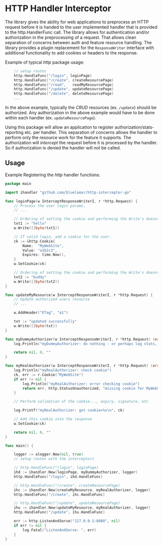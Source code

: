 # HTTP Handler Interceptor

The library gives the ability for web applications to preprocess an HTTP request before it is
handed to the user implemented handler that is provided to the http.HandlerFunc call.
The library allows for authentication and/or authorization in the preprocessing of a request.
That allows clean separation of concerns between auth and feature resource handling.
The library provides a plugin replacement for the `ResponseWriter` interface with 
additional functionality to add cookies or headers to the response.

Example of typical *http* package usage:
```go
	// setup routes
	http.HandleFunc("/login", loginPage)
	http.HandleFunc("/create", createResourcePage)
	http.HandleFunc("/read",   readMyResourcePage)
	http.HandleFunc("/update", updateResourcePage)
	http.HandleFunc("/delete", deleteResourcePage)
	...
```

In the above example, typically the *CRUD* resources (ex. `/update`) should be authorized.
Any authorization in the above example would have to be done within each handler (ex. `updateResourcePage`).

Using this package will allow an application to register authorization/stats-reporting etc.
per handler.
This separation of concerns allows the handler to perform only the resource work for the feature it supports.
The authorization will *intercept* the request before it is processed by the handler.
So if authorization is denied the handler will not be called.


## Usage

Example Registering the *http* handler functions:

```go
package main

import ihandler "github.com/bluelamar/http-interceptor-go"

func loginPage(w InterceptResponseWriterI, r *http.Request) {
	// Process the user login params.
	// ...

	// Ordering of setting the cookie and performing the Write's doesnt matter.
    txt1 := "hello"
    w.Write([]byte(txt1))

    // If valid login, add a cookie for the user. 
    ck := &http.Cookie{
        Name:  "MyWebSite",
        Value: "a1b2c3",
        Expires: time.Now(),
    }
    w.SetCookie(ck)

	// Ordering of setting the cookie and performing the Write's doesnt matter.
    txt2 := "buddy"
    w.Write([]byte(txt2))
}

func updateMyResource(w InterceptResponseWriterI, r *http.Request) {
    // Update authorized users resource
	// ...

    w.AddHeader("ETag", "a1")

    txt := "updated successfully"
    w.Write([]byte(txt))
}

func myDummyAuthorizer(w InterceptResponseWriterI, r *http.Request) (error, int, string) {
    log.Println("myDummyAuthorizer: do nothing - or perhaps log stats, per url etc.")

    return nil, 0, ""
}

func myRealAuthorizer(w InterceptResponseWriterI, r *http.Request) (error, int, string) {
    log.Println("myRealAuthorizer: check cookie")
    ck, err := r.Cookie("MyWebSite")
    if err != nil {
        log.Println("myRealAuthorizer: error checking cookie")
        return err, http.StatusUnauthorized, "missing cookie for MyWebSite"
    }

	// Perform validation of the cookie..., expiry, signature, etc

    log.Printf("myRealAuthorizer: got cookie=%v\n", ck)

    // Add this cookie into the response
    w.SetCookie(ck)

    return nil, 0, ""
}

func main() {

    logger := alogger.New(nil, true)
    // setup routes with the interceptors

    // http.HandleFunc("/login", loginPage)
    ihd := ihandler.New(loginPage, myDummyAuthorizer, logger)
    http.HandleFunc("/login", ihd.HandleFunc)

    // http.HandleFunc("/create", createResourcePage)
    ihc := ihandler.New(createMyResource, myRealAuthorizer, logger)
    http.HandleFunc("/create", ihc.HandleFunc)

    // http.HandleFunc("/update", updateResourcePage)
    ihu := ihandler.New(updateMyResource, myRealAuthorizer, logger)
    http.HandleFunc("/update", ihu.HandleFunc)

    err := http.ListenAndServe("127.0.0.1:8080", nil)
    if err != nil {
        log.Fatal("ListenAndServe: ", err)
    }
}
```


